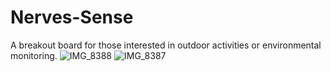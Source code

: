 # Nerves-Sense
A breakout board for those interested in outdoor activities or environmental monitoring.
![IMG_8388](https://user-images.githubusercontent.com/3486896/196536612-9090559e-bf0b-419d-8a61-dc0a70098233.jpeg)
![IMG_8387](https://user-images.githubusercontent.com/3486896/196536666-9e2ecce1-eb33-491f-9d3a-a76623098a79.jpeg)
